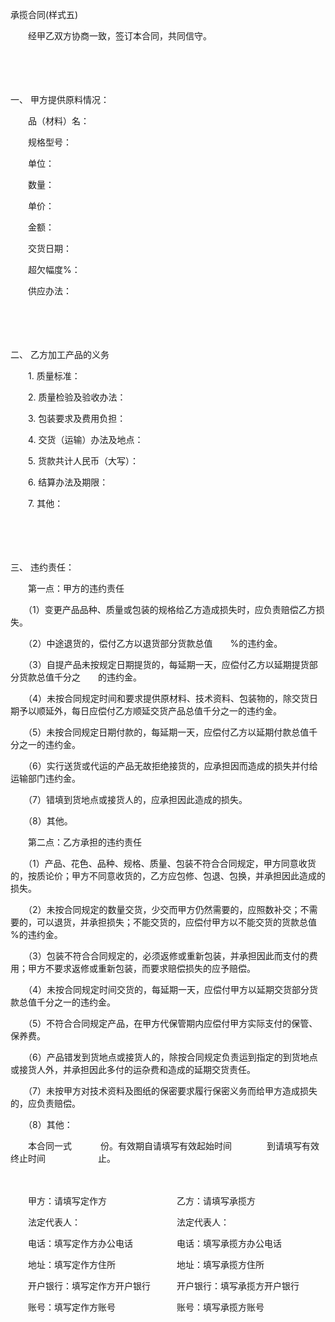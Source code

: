 



承揽合同(样式五)



 

　　经甲乙双方协商一致，签订本合同，共同信守。

　　

　　

一、
 甲方提供原料情况：

　　品（材料）名：

　　规格型号：

　　单位：

　　数量：

　　单价：

　　金额：

　　交货日期：

　　超欠幅度%：

　　供应办法：

　　

　　

二、
乙方加工产品的义务

　　1. 质量标准：

　　2. 质量检验及验收办法： 

　　3. 包装要求及费用负担：

　　4. 交货（运输）办法及地点：

　　5. 货款共计人民币（大写）：

　　6. 结算办法及期限：

　　7. 其他：

　　

　　

三、
违约责任：

　　第一点：甲方的违约责任

　　（1）变更产品品种、质量或包装的规格给乙方造成损失时，应负责赔偿乙方损失。

　　（2）中途退货的，偿付乙方以退货部分货款总值　　%的违约金。

　　（3）自提产品未按规定日期提货的，每延期一天，应偿付乙方以延期提货部分货款总值千分之　　的违约金。

　　（4）未按合同规定时间和要求提供原材料、技术资料、包装物的，除交货日期予以顺延外，每日应偿付乙方顺延交货产品总值千分之一的违约金。

　　（5）未按合同规定日期付款的，每延期一天，应偿付乙方以延期付款总值千分之一的违约金。

　　（6）实行送货或代运的产品无故拒绝接货的，应承担因而造成的损失并付给运输部门违约金。

　　（7）错填到货地点或接货人的，应承担因此造成的损失。

　　（8）其他。

　　第二点：乙方承担的违约责任

　　（1）产品、花色、品种、规格、质量、包装不符合合同规定，甲方同意收货的，按质论价；甲方不同意收货的，乙方应包修、包退、包换，并承担因此造成的损失。

　　（2）未按合同规定的数量交货，少交而甲方仍然需要的，应照数补交；不需要的，可以退货，并承担损失；不能交货的，应偿付甲方以不能交货的货款总值　　%的违约金。

　　（3）包装不符合合同规定的，必须返修或重新包装，并承担因此而支付的费用；甲方不要求返修或重新包装，而要求赔偿损失的应予赔偿。

　　（4）未按合同规定时间交货的，每延期一天，应偿付甲方以延期交货部分货款总值千分之一的违约金。

　　（5）不符合合同规定产品，在甲方代保管期内应偿付甲方实际支付的保管、保养费。

　　（6）产品错发到货地点或接货人的，除按合同规定负责运到指定的到货地点或接货人外，并承担因此多付的运杂费和造成的延期交货责任。

　　（7）未按甲方对技术资料及图纸的保密要求履行保密义务而给甲方造成损失的，应负责赔偿。

　　（8）其他：

　　本合同一式　　　 份。有效期自请填写有效起始时间　　　　到请填写有效终止时间　　　　　　止。

　　

　　甲方：请填写定作方　　　　　　　　乙方：请填写承揽方　　　

　　法定代表人：　　　　　　　　　　　法定代表人：

　　电话：填写定作方办公电话　　　　　电话：填写承揽方办公电话

　　地址：填写定作方住所　　　　　　　地址：填写承揽方住所

　　开户银行：填写定作方开户银行　　　开户银行：填写承揽方开户银行

　　账号：填写定作方账号　　　　　　　账号：填写承揽方账号

　　